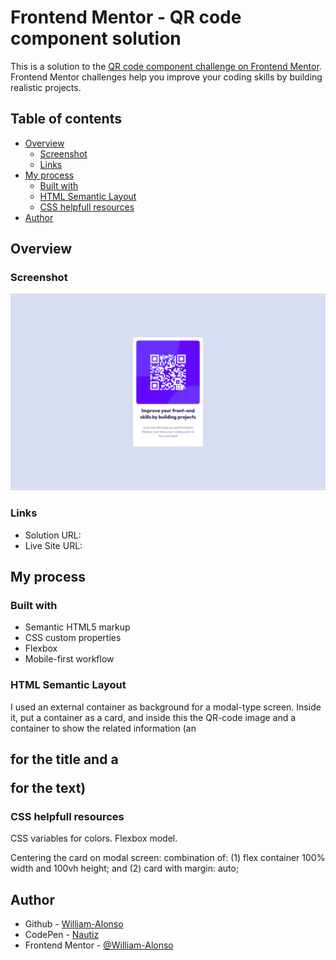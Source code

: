 # Frontend Mentor - QR code component solution

This is a solution to the [QR code component challenge on Frontend Mentor](https://www.frontendmentor.io/challenges/qr-code-component-iux_sIO_H). Frontend Mentor challenges help you improve your coding skills by building realistic projects. 

## Table of contents

- [Overview](#overview)
  - [Screenshot](#screenshot)
  - [Links](#links)
- [My process](#my-process)
  - [Built with](#built-with)
  - [HTML Semantic Layout](#HTML-semantic-layout)
  - [CSS helpfull resources](#CSS-helpfull-resources)
- [Author](#author)

## Overview

### Screenshot

![](https://raw.githubusercontent.com/William-Alonso/QR-code_component/images/screenshot.png)

### Links

- Solution URL: [](https://github.com/William-Alonso/QR-code_component/tree/main)
- Live Site URL: [](https://william-alonso.github.io/QR-code_component/)

## My process

### Built with

- Semantic HTML5 markup
- CSS custom properties
- Flexbox
- Mobile-first workflow

### HTML Semantic Layout

I used an external container as background for a modal-type screen. Inside it, put a container as a card, and inside this the QR-code image and a container to show the related information (an <h2 class="title"> for the title and a <p class="text"> for the text)

### CSS helpfull resources

CSS variables for colors. Flexbox model. 

Centering the card on modal screen: combination of: (1) flex container 100% width and 100vh height; and (2) card with margin: auto; 

## Author

- Github - [William-Alonso](https://github.com/William-Alonso/)
- CodePen - [Nautiz](https://codepen.io/nautiz)
- Frontend Mentor - [@William-Alonso](https://www.frontendmentor.io/profile/William-Alonso)
